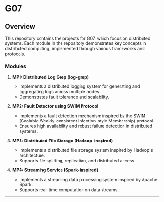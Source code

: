 # G07

## Overview

This repository contains the projects for G07, which focus on distributed systems. Each module in the repository demonstrates key concepts in distributed computing, implemented through various frameworks and protocols.

### Modules

1. **MP1: Distributed Log Grep (log-grep)**
   - Implements a distributed logging system for generating and aggregating logs across multiple nodes.
   - Demonstrates fault tolerance and scalability.

2. **MP2: Fault Detector using SWIM Protocol**
   - Implements a fault detection mechanism inspired by the SWIM (Scalable Weakly-consistent Infection-style Membership) protocol.
   - Ensures high availability and robust failure detection in distributed systems.

3. **MP3: Distributed File Storage (Hadoop-inspired)**
   - Implements a distributed file storage system inspired by Hadoop's architecture.
   - Supports file splitting, replication, and distributed access.

4. **MP4: Streaming Service (Spark-inspired)**
   - Implements a streaming data processing system inspired by Apache Spark.
   - Supports real-time computation on data streams.

---
